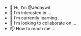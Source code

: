 - 👋 Hi, I’m @Jedaywil
- 👀 I’m interested in ...
- 🌱 I’m currently learning ...
- 💞️ I’m looking to collaborate on ...
- 📫 How to reach me ...

<!---
Jedaywil/Jedaywil is a ✨ special ✨ repository because its `README.md` (this file) appears on your GitHub profile.
You can click the Preview link to take a look at your changes.
--->
